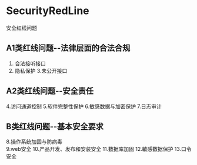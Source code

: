 # SecurityRedLine
安全红线问题

## A1类红线问题--法律层面的合法合规
1. 合法接听接口
2. 隐私保护
3.未公开接口
## A2类红线问题--安全责任
4.访问通道控制
5.软件完整性保护
6.敏感数据与加密保护
7.日志审计
## B类红线问题--基本安全要求
8.操作系统加固与防病毒<br>
9.web安全
10.产品开发、发布和安装安全
11.数据库加固
12.敏感数据保护
13.口令安全
